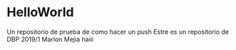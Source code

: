 # HelloWorld
Un repositorio de prueba de como hacer un push
Estre es un repositorio de DBP 2019/1
Marlon Mejia
haiii
